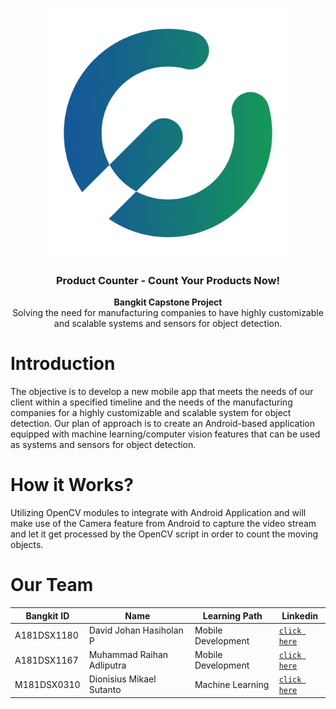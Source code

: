 <p align="center">
  <a href="https://github.com/C23-CT02">
    <img src="https://github.com/C23-CT02/.github/blob/main/resources/evomo.png" width='400dp' alt="Logo" >
  </a>
  
  <h3 align="center">Product Counter - Count Your Products Now!</h3>
  <p align="center">
    <strong>Bangkit Capstone Project</strong> <br>
    Solving the need for manufacturing companies to have highly customizable and scalable systems and sensors for object detection. 
  </p>

# Introduction
The objective is to develop a new mobile app that meets the needs of our client within a specified timeline and the needs of the manufacturing companies for a highly customizable and scalable system for object detection. Our plan of approach is to create an Android-based application equipped with machine learning/computer vision features that can be used as systems and sensors for object detection.

# How it Works?
Utilizing OpenCV modules to integrate with Android Application and will make use of the Camera feature from Android to capture the video stream and let it get processed by the OpenCV script in order to count the moving objects.

# Our Team
| Bangkit ID | Name                     | Learning Path       | Linkedin         |
| ---------- | ------------------------ | ------------------- | ---------------- |
| A181DSX1180| David Johan Hasiholan P  | Mobile Development  | [`click here`](https://www.linkedin.com/in/davidjh-parhusip/) |
| A181DSX1167| Muhammad Raihan Adliputra| Mobile Development  | [`click here`](https://www.linkedin.com/in/raihan-adliputra/) |
| M181DSX0310| Dionisius Mikael Sutanto | Machine Learning    | [`click here`](https://www.linkedin.com/in/dionisius-mikael-sutanto-3b526b164/) |